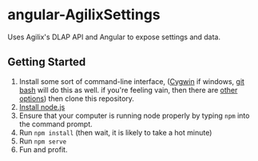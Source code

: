 # angular-AgilixSettings
Uses Agilix's DLAP API and Angular to expose settings and data.

## Getting Started
1. Install some sort of command-line interface, ([Cygwin](https://www.cygwin.com) if windows, [git bash](https://git-scm.com/downloads) will do this as well. if you're feeling vain, then there are [other options](https://conemu.github.io)) then clone this repository.
2. [Install node.js](https://nodejs.org/en/)
3. Ensure that your computer is running node properly by typing ``` npm ``` into the command prompt.
4. Run ``` npm install ``` (then wait, it is likely to take a hot minute)
5. Run ``` npm serve ```
6. Fun and profit.
